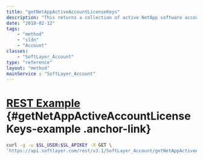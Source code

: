 ```yaml
---
title: "getNetAppActiveAccountLicenseKeys"
description: "This returns a collection of active NetApp software account license keys."
date: "2018-02-12"
tags:
    - "method"
    - "sldn"
    - "Account"
classes:
    - "SoftLayer_Account"
type: "reference"
layout: "method"
mainService : "SoftLayer_Account"
---
```


# [REST Example](#getNetAppActiveAccountLicenseKeys-example) <a href="/article/rest/"><i class="fas fa-question"></i></a> {#getNetAppActiveAccountLicenseKeys-example .anchor-link} 
```bash
curl -g -u $SL_USER:$SL_APIKEY -X GET \
'https://api.softlayer.com/rest/v3.1/SoftLayer_Account/getNetAppActiveAccountLicenseKeys'
```
